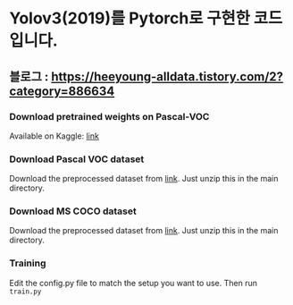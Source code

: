 # Yolov3(2019)를 Pytorch로 구현한 코드입니다.

## 블로그 : https://heeyoung-alldata.tistory.com/2?category=886634


### Download pretrained weights on Pascal-VOC
Available on Kaggle: [link](https://www.kaggle.com/dataset/1cf520aba05e023f2f80099ef497a8f3668516c39e6f673531e3e47407c46694)

### Download Pascal VOC dataset
Download the preprocessed dataset from [link](https://www.kaggle.com/aladdinpersson/pascal-voc-dataset-used-in-yolov3-video). Just unzip this in the main directory.

### Download MS COCO dataset
Download the preprocessed dataset from [link](https://www.kaggle.com/dataset/79abcc2659dc745fddfba1864438afb2fac3fabaa5f37daa8a51e36466db101e). Just unzip this in the main directory.

### Training
Edit the config.py file to match the setup you want to use. Then run ```train.py```
